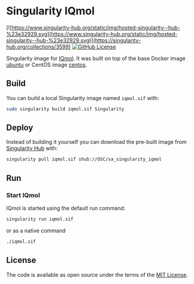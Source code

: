# Singularity IQmol

[![https://www.singularity-hub.org/static/img/hosted-singularity--hub-%23e32929.svg](https://www.singularity-hub.org/static/img/hosted-singularity--hub-%23e32929.svg)](https://singularity-hub.org/collections/3599)
[![GitHub License](https://img.shields.io/badge/license-MIT-green.svg)](https://opensource.org/licenses/MIT)

Singularity image for [IQmol](http://iqmol.org/index.html). It was built on top of the base Docker image [ubuntu](https://hub.docker.com/_/ubuntu) or CentOS image [centos](https://hub.docker.com/_/centos).


## Build

You can build a local Singularity image named `iqmol.sif` with:

```sh
sudo singularity build iqmol.sif Singularity
```

## Deploy

Instead of building it yourself you can download the pre-built image from [Singularity Hub](https://www.singularity-hub.org) with:

```sh
singularity pull iqmol.sif shub://OSC/sa_singularity_iqmol
```

## Run

### Start IQmol
IQmol is started using the default run command:
```sh
singularity run iqmol.sif
```
or as a native command
```sh
./iqmol.sif
```


## License

The code is available as open source under the terms of the [MIT License](http://opensource.org/licenses/MIT).
